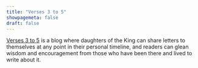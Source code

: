 ```yaml
---
title: "Verses 3 to 5"
showpagemeta: false
draft: false
---
```


[Verses 3 to 5](http://www.verses3to5.com) is a blog where daughters of the King can share letters to themselves at any point in their personal timeline, and readers can glean wisdom and encouragement from those who have been there and lived to write about it.